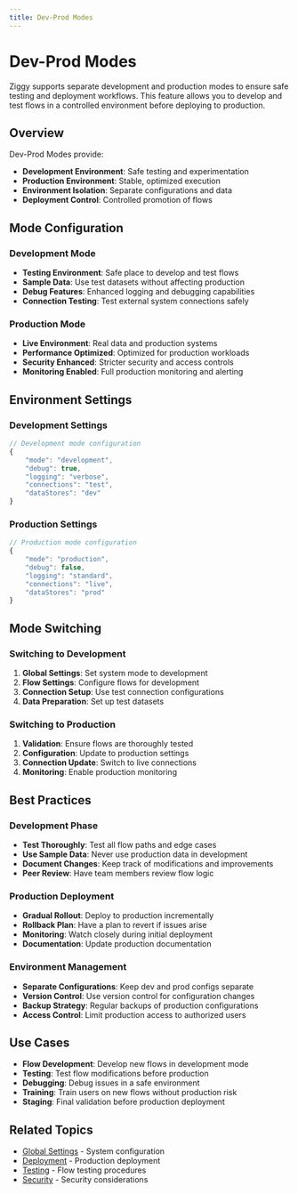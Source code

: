 ```yaml
---
title: Dev-Prod Modes
---
```


# Dev-Prod Modes

Ziggy supports separate development and production modes to ensure safe testing and deployment workflows. This feature allows you to develop and test flows in a controlled environment before deploying to production.

## Overview

Dev-Prod Modes provide:
- **Development Environment**: Safe testing and experimentation
- **Production Environment**: Stable, optimized execution
- **Environment Isolation**: Separate configurations and data
- **Deployment Control**: Controlled promotion of flows

## Mode Configuration

### Development Mode
- **Testing Environment**: Safe place to develop and test flows
- **Sample Data**: Use test datasets without affecting production
- **Debug Features**: Enhanced logging and debugging capabilities
- **Connection Testing**: Test external system connections safely

### Production Mode
- **Live Environment**: Real data and production systems
- **Performance Optimized**: Optimized for production workloads
- **Security Enhanced**: Stricter security and access controls
- **Monitoring Enabled**: Full production monitoring and alerting

## Environment Settings

### Development Settings
```javascript
// Development mode configuration
{
    "mode": "development",
    "debug": true,
    "logging": "verbose",
    "connections": "test",
    "dataStores": "dev"
}
```

### Production Settings
```javascript
// Production mode configuration
{
    "mode": "production",
    "debug": false,
    "logging": "standard",
    "connections": "live",
    "dataStores": "prod"
}
```

## Mode Switching

### Switching to Development
1. **Global Settings**: Set system mode to development
2. **Flow Settings**: Configure flows for development
3. **Connection Setup**: Use test connection configurations
4. **Data Preparation**: Set up test datasets

### Switching to Production
1. **Validation**: Ensure flows are thoroughly tested
2. **Configuration**: Update to production settings
3. **Connection Update**: Switch to live connections
4. **Monitoring**: Enable production monitoring

## Best Practices

### Development Phase
- **Test Thoroughly**: Test all flow paths and edge cases
- **Use Sample Data**: Never use production data in development
- **Document Changes**: Keep track of modifications and improvements
- **Peer Review**: Have team members review flow logic

### Production Deployment
- **Gradual Rollout**: Deploy to production incrementally
- **Rollback Plan**: Have a plan to revert if issues arise
- **Monitoring**: Watch closely during initial deployment
- **Documentation**: Update production documentation

### Environment Management
- **Separate Configurations**: Keep dev and prod configs separate
- **Version Control**: Use version control for configuration changes
- **Backup Strategy**: Regular backups of production configurations
- **Access Control**: Limit production access to authorized users

## Use Cases

- **Flow Development**: Develop new flows in development mode
- **Testing**: Test flow modifications before production
- **Debugging**: Debug issues in a safe environment
- **Training**: Train users on new flows without production risk
- **Staging**: Final validation before production deployment

## Related Topics

- [Global Settings](/global-settings/Global-Settings) - System configuration
- [Deployment](/deployment/Deployment) - Production deployment
- [Testing](/tests/Tests) - Flow testing procedures
- [Security](/security/Security) - Security considerations
